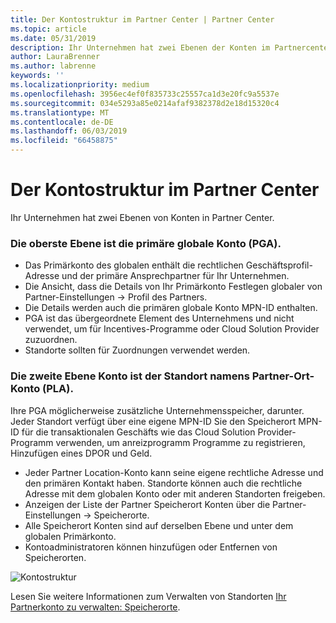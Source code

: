 ```yaml
---
title: Der Kontostruktur im Partner Center | Partner Center
ms.topic: article
ms.date: 05/31/2019
description: Ihr Unternehmen hat zwei Ebenen der Konten im Partnercenter an.
author: LauraBrenner
ms.author: labrenne
keywords: ''
ms.localizationpriority: medium
ms.openlocfilehash: 3956ec4ef0f835733c25557ca1d3e20fc9a5537e
ms.sourcegitcommit: 034e5293a85e0214afaf9382378d2e18d15320c4
ms.translationtype: MT
ms.contentlocale: de-DE
ms.lasthandoff: 06/03/2019
ms.locfileid: "66458875"
---
```

# <a name="the-account-structure-in-partner-center"></a>Der Kontostruktur im Partner Center

Ihr Unternehmen hat zwei Ebenen von Konten in Partner Center. 

### <a name="the-top-level-is-the-primary-global-account-pga"></a>Die oberste Ebene ist die primäre globale Konto (PGA).

- Das Primärkonto des globalen enthält die rechtlichen Geschäftsprofil-Adresse und der primäre Ansprechpartner für Ihr Unternehmen. 
- Die Ansicht, dass die Details von Ihr Primärkonto Festlegen globaler von Partner-Einstellungen -> Profil des Partners.
- Die Details werden auch die primären globale Konto MPN-ID enthalten. 
- PGA ist das übergeordnete Element des Unternehmens und nicht verwendet, um für Incentives-Programme oder Cloud Solution Provider zuzuordnen. 
- Standorte sollten für Zuordnungen verwendet werden.

### <a name="the-second-level-account-is-the-location-account-called-partner-location-account-pla"></a>Die zweite Ebene Konto ist der Standort namens Partner-Ort-Konto (PLA).

Ihre PGA möglicherweise zusätzliche Unternehmensspeicher, darunter. Jeder Standort verfügt über eine eigene MPN-ID  Sie den Speicherort MPN-ID für die transaktionalen Geschäfts wie das Cloud Solution Provider-Programm verwenden, um anreizprogramm Programme zu registrieren, Hinzufügen eines DPOR und Geld. 

- Jeder Partner Location-Konto kann seine eigene rechtliche Adresse und den primären Kontakt haben. Standorte können auch die rechtliche Adresse mit dem globalen Konto oder mit anderen Standorten freigeben.
- Anzeigen der Liste der Partner Speicherort Konten über die Partner-Einstellungen -> Speicherorte.
- Alle Speicherort Konten sind auf derselben Ebene und unter dem globalen Primärkonto.
- Kontoadministratoren können hinzufügen oder Entfernen von Speicherorten.

![Kontostruktur](images/accountstructure.png)

Lesen Sie weitere Informationen zum Verwalten von Standorten [Ihr Partnerkonto zu verwalten: Speicherorte](manage-locations.md). 




















